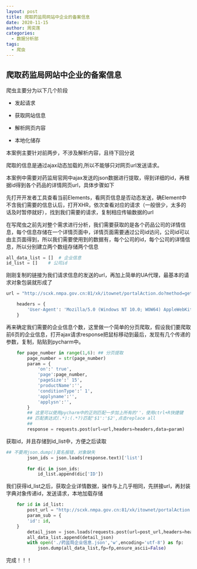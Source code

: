```yaml
---
layout: post
title: 爬取药监局网站中企业的备案信息
date: 2020-11-15
author: 周奕莲
categories:
  - 数据分析部
tags:
  - 爬虫
---
```



## 爬取药监局网站中企业的备案信息

爬虫主要分为以下几个阶段
* 发起请求

* 获取网站信息

* 解析网页内容

* 本地化储存

  

本案例主要针对前两步，不涉及解析内容，且待下回分说

爬取的信息是通过ajax动态加载的,所以不能够只对网页url发送请求。

本案例中需要对药监局官网中ajax发送的json数据进行提取，得到详细的id，再根据id得到各个药品的详情网页url，具体步骤如下

先打开开发者工具查看当前Elements，看网页信息是否动态发送，确Element中不含我们需要的信息认后，打开XHR，依次查看对应的请求（一般很少，太多的话及时暂停就好），找到我们需要的请求，复制相应传输数据的url

在写爬虫之前先对整个需求进行分析，我们需要获取的是各个药品公司的详情信息，每个信息存储在一个详情页面中，详情页面需要通过公司id访问，公司id可以由主页面得到，所以我们需要使用到的数据有，每个公司的id，每个公司的详情信息，所以分别建立两个数组存储两个信息

```python
all_data_list = []	# 企业信息
id_list = []	# 公司id
```





刚刚复制的链接为我们请求信息的发送的url，再加上简单的UA代理，最基本的请求对象包装就形成了

```python
url = "http://scxk.nmpa.gov.cn:81/xk/itownet/portalAction.do?method=getXkzsList"

    headers = {
        'User-Agent': 'Mozilla/5.0 (Windows NT 10.0; WOW64) AppleWebKit/537.36 (KHTML, like Gecko) Chrome/77.0.3865.35 Safari/537.36'
    }
```



再来确定我们需要的企业信息个数，这里做一个简单的分页爬取，假设我们要爬取前6页的企业信息，打开ajax请求response把鼠标移动到最后，发现有几个传递的参数，复制，贴贴到pycharm中。

```python
    for page_number in range(1,6): ## 分页提取
        page_number = str(page_number)
        param = {
            'on':' true',
            'page':page_number,
            'pageSize':' 15',
            'productName':'',
            'conditionType':' 1',
            'applyname':'',
            'applysn':'',
        }
	    ## 这里可以使用pycharm中的正则匹配一步加上所有的''，使用ctrl+R快捷键
        ## 匹配表达式(.*):(.*?)匹配'$1':'$2',点击replace all
        ##
        response = requests.post(url=url,headers=headers,data=param)	# requests对象封装并发送请求
```



获取id，并且存储到id_list中，方便之后读取

```python
## 不要用json.dump()莫名报错，对象缺失
        json_ids = json.loads(response.text)['list']
    
        for dic in json_ids:
            id_list.append(dic['ID'])
```



我们获得id_list之后，获取企业详情数据，操作与上几乎相同，先拼接url，再封装字典对象传递id，发送请求，本地加载存储

```python
    for id in id_list:
        post_url = "http://scxk.nmpa.gov.cn:81/xk/itownet/portalAction.do?method=getXkzsById"
        param_sub = {
        'id': id,
    }
        detail_json = json.loads(requests.post(url=post_url,headers=headers,data=param_sub).text)
        all_data_list.append(detail_json)
        with open('./药监局企业信息.json','w',encoding='utf-8') as fp:
            json.dump(all_data_list,fp=fp,ensure_ascii=False)
```



完成！！！

